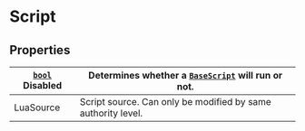 # Script

## Properties

| [`bool`](script.md)  Disabled | Determines whether a [`BaseScript`](script.md) will run or not. |
| ----------------------------- | --------------------------------------------------------------- |
|  LuaSource                    | Script source. Can only be modified by same authority level.    |
